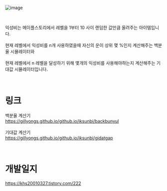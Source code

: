 ![image](https://github.com/gillyongs/github.io/assets/101636590/48bdeab2-b24e-4c23-8fde-d585f845b6bf)

<br>

익성비는 메이플스토리에서 레벨을 1부터 10 사이 랜덤한 값만큼 올려주는 아이템입니다. <br><br>
현재 레벨에서 익성비를 n개 사용하였을때 자신의 운이 상위 몇 %인지 계산해주는 백분율 시뮬레이터와 <br><br>
현재 레벨에서 n 레벨을 달성하기 위해 몇개의 익성비를 사용해야하는지 계산해주는 기대값 시뮬레이터입니다.<br>


<br>

# 링크

백분율 계산기 <br>
https://gillyongs.github.io/github.io/iksunbi/backbunyul <br> <br>
기대값 계산기 <br>
https://gillyongs.github.io/github.io/iksunbi/gidatgap <br>

<br>

# 개발일지

https://khs20010327.tistory.com/222
